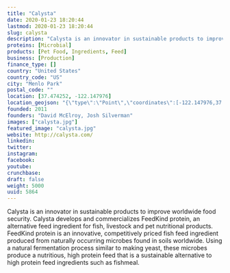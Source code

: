 ```yaml
---
title: "Calysta"
date: 2020-01-23 18:20:44
lastmod: 2020-01-23 18:20:44
slug: calysta
description: "Calysta is an innovator in sustainable products to improve worldwide food security. Calysta develops and commercializes FeedKind protein, an alternative feed ingredient for fish, livestock and pet nutritional products. FeedKind protein is an innovative, competitively priced fish feed ingredient produced from naturally occurring microbes found in soils worldwide. Using a natural fermentation process similar to making yeast, these microbes produce a nutritious, high protein feed that is a sustainable alternative to high protein feed ingredients such as fishmeal."
proteins: [Microbial]
products: [Pet Food, Ingredients, Feed]
business: [Production]
finance_type: []
country: "United States"
country_code: "US"
city: "Menlo Park"
postal_code: ""
location: [37.474252, -122.147976]
location_geojson: "{\"type\":\"Point\",\"coordinates\":[-122.147976,37.474252]}"
founded: 2011
founders: "David McElroy, Josh Silverman"
images: ["calysta.jpg"]
featured_image: "calysta.jpg"
website: http://calysta.com/
linkedin: 
twitter: 
instagram: 
facebook: 
youtube: 
crunchbase: 
draft: false
weight: 5000
uuid: 5864
---
```

Calysta is an innovator in sustainable products to improve worldwide food security. Calysta develops and commercializes FeedKind protein, an alternative feed ingredient for fish, livestock and pet nutritional products. FeedKind protein is an innovative, competitively priced fish feed ingredient produced from naturally occurring microbes found in soils worldwide. Using a natural fermentation process similar to making yeast, these microbes produce a nutritious, high protein feed that is a sustainable alternative to high protein feed ingredients such as fishmeal.
